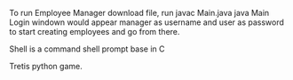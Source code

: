 To run Employee Manager download file, run 
javac Main.java 
java Main 
Login windown would appear manager as username and user as password to start creating employees and go from there. 

Shell is a command shell prompt base in C


Tretis  python game.
